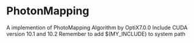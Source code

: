 # PhotonMapping
A implemention of PhotoMapping Algorithm by OptiX7.0.0 
Include CUDA version 10.1 and 10.2 
Remember to add $(MY_INCLUDE) to system path
